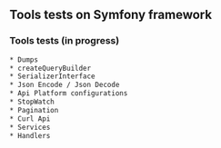 ## Tools tests on Symfony framework

### Tools tests (in progress)

``` bash
* Dumps
* createQueryBuilder
* SerializerInterface
* Json Encode / Json Decode
* Api Platform configurations
* StopWatch
* Pagination
* Curl Api
* Services
* Handlers
```